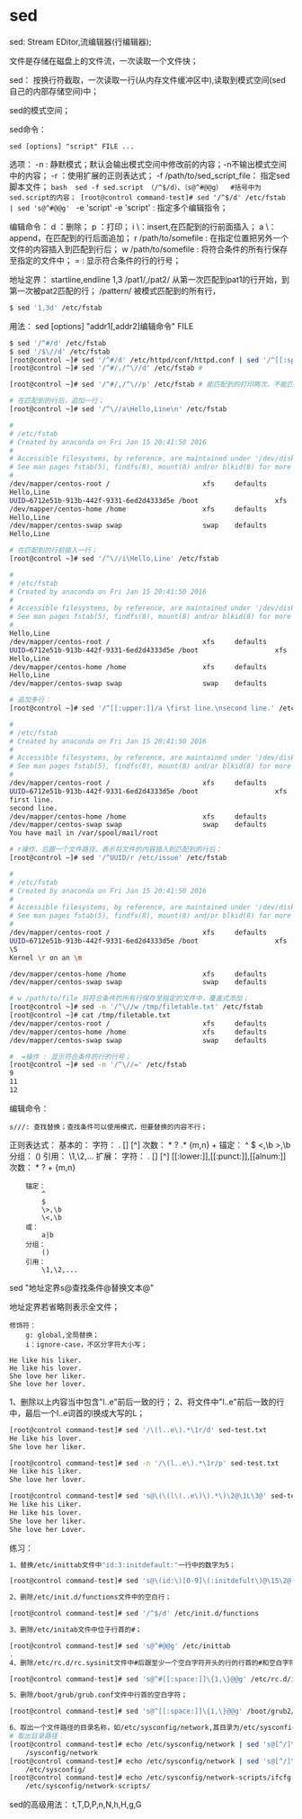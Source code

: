 # sed
 

sed: Stream EDitor,流编辑器(行编辑器);

文件是存储在磁盘上的文件流，一次读取一个文件快；

sed： 按换行符截取，一次读取一行(从内存文件缓冲区中),读取到模式空间(sed自己的内部存储空间)中；

sed的模式空间；


sed命令：

    sed [options] "script" FILE ...

选项：
    -n : 静默模式；默认会输出模式空间中修改前的内容；-n不输出模式空间中的内容；
    -r ：使用扩展的正则表达式；
    -f /path/to/sed_script_file： 指定sed脚本文件；
    ```bash 
        sed -f sed.script （/^$/d）、（s@^#@@g）  #括号中为sed.script的内容；
        [root@control command-test]# sed '/^$/d' /etc/fstab | sed 's@^#@@g'
    ```
    -e 'script' -e 'script' : 指定多个编辑指令；


编辑命令：
    d ：删除；
    p ：打印；
    i \：insert,在匹配到的行前面插入；
    a \：append，在匹配到的行后面追加；
    r /path/to/somefile : 在指定位置把另外一个文件的内容插入到匹配到行后；
    w /path/to/somefile : 将符合条件的所有行保存至指定的文件中；
    = : 显示符合条件的行的行号；

地址定界：
    startline,endline
        1,3
    /pat1/,/pat2/ 从第一次匹配到pat1的行开始，到第一次被pat2匹配的行；
    /pattern/    被模式匹配到的所有行，


```bash 
$ sed '1,3d' /etc/fstab 
```

用法： sed [options] "addr1[,addr2]编辑命令" FILE 

```bash 
$ sed '/^#/d' /etc/fstab 
$ sed '/$\//d' /etc/fstab 
[root@control ~]# sed '/^#/d' /etc/httpd/conf/httpd.conf | sed '/^[[:space:]]*#/d'
[root@control ~]# sed '/^#/,/^\//d' /etc/fstab # 

[root@control ~]# sed '/^#/,/^\//p' /etc/fstab # 能匹配到的打印两次，不能匹配到的仅打印一次；
```

```bash 
# 在匹配到的行后，追加一行；
[root@control ~]# sed '/^\//a\Hello,Line\n' /etc/fstab 

#
# /etc/fstab
# Created by anaconda on Fri Jan 15 20:41:50 2016
#
# Accessible filesystems, by reference, are maintained under '/dev/disk'
# See man pages fstab(5), findfs(8), mount(8) and/or blkid(8) for more info
#
/dev/mapper/centos-root /                       xfs     defaults        0 0
Hello,Line
UUID=6712e51b-913b-442f-9331-6ed2d4333d5e /boot                   xfs     defaults        0 0
/dev/mapper/centos-home /home                   xfs     defaults        0 0
Hello,Line
/dev/mapper/centos-swap swap                    swap    defaults        0 0
Hello,Line

# 在匹配到的行前插入一行；
[root@control ~]# sed '/^\//i\Hello,Line' /etc/fstab 

#
# /etc/fstab
# Created by anaconda on Fri Jan 15 20:41:50 2016
#
# Accessible filesystems, by reference, are maintained under '/dev/disk'
# See man pages fstab(5), findfs(8), mount(8) and/or blkid(8) for more info
#
Hello,Line
/dev/mapper/centos-root /                       xfs     defaults        0 0
UUID=6712e51b-913b-442f-9331-6ed2d4333d5e /boot                   xfs     defaults        0 0
Hello,Line
/dev/mapper/centos-home /home                   xfs     defaults        0 0
Hello,Line
/dev/mapper/centos-swap swap                    swap    defaults        0 0
```

```bash 
# 追加多行：
[root@control ~]# sed '/^[[:upper:]]/a \first line.\nsecond line.' /etc/fstab 

#
# /etc/fstab
# Created by anaconda on Fri Jan 15 20:41:50 2016
#
# Accessible filesystems, by reference, are maintained under '/dev/disk'
# See man pages fstab(5), findfs(8), mount(8) and/or blkid(8) for more info
#
/dev/mapper/centos-root /                       xfs     defaults        0 0
UUID=6712e51b-913b-442f-9331-6ed2d4333d5e /boot                   xfs     defaults        0 0
first line.
second line.
/dev/mapper/centos-home /home                   xfs     defaults        0 0
/dev/mapper/centos-swap swap                    swap    defaults        0 0
You have mail in /var/spool/mail/root
```

```bash 
# r操作，后跟一个文件路径，表示将文件的内容插入到匹配到的行后；
[root@control ~]# sed '/^UUID/r /etc/issue' /etc/fstab 

#
# /etc/fstab
# Created by anaconda on Fri Jan 15 20:41:50 2016
#
# Accessible filesystems, by reference, are maintained under '/dev/disk'
# See man pages fstab(5), findfs(8), mount(8) and/or blkid(8) for more info
#
/dev/mapper/centos-root /                       xfs     defaults        0 0
UUID=6712e51b-913b-442f-9331-6ed2d4333d5e /boot                   xfs     defaults        0 0
\S
Kernel \r on an \m

/dev/mapper/centos-home /home                   xfs     defaults        0 0
/dev/mapper/centos-swap swap                    swap    defaults        0 0
```

```bash 
# w /path/to/file 将符合条件的所有行保存至指定的文件中，覆盖式添加；
[root@control ~]# sed -n '/^\//w /tmp/filetable.txt' /etc/fstab
[root@control ~]# cat /tmp/filetable.txt 
/dev/mapper/centos-root /                       xfs     defaults        0 0
/dev/mapper/centos-home /home                   xfs     defaults        0 0
/dev/mapper/centos-swap swap                    swap    defaults        0 0
```

```bash 
#  =操作 : 显示符合条件的行的行号；
[root@control ~]# sed -n '/^\//=' /etc/fstab
9
11
12
```

编辑命令：

    s///: 查找替换；查找条件可以使用模式，但要替换的内容不行；

正则表达式：
    基本的：
        字符：
            .
            []
            [^]
        次数：
            *
            \?
            .*
            \{m,n\}
            \+
        锚定：
            ^
            $
            \<,\b 
            \>,\b 
        分组：
            \(\)
        引用：
            \1,\2,...
    扩展：
        字符： 
            .
            []
            [^]
                [[:lower:]],[[:punct:]],[[alnum:]]
        次数： 
            *
            ?
            +
            {m,n}

        锚定： 
            ^
            $
            \>,\b
            \<,\b
        或：
            a|b
        分组： 
            ()
        引用： 
            \1,\2,...
        
sed "地址定界s@查找条件@替换文本@"

地址定界若省略则表示全文件；

    修饰符：
        g: global,全局替换；
        i：ignore-case，不区分字符大小写；

```
He like his liker.
He like his lover.
She love her liker.
She love her lover.
```
1、删除以上内容当中包含"l..e"前后一致的行；
2、将文件中"l..e"前后一致的行中，最后一个l..e词首的l换成大写的L；

```bash 
[root@control command-test]# sed '/\(l..e\).*\1r/d' sed-test.txt 
He like his lover.
She love her liker.

[root@control command-test]# sed -n '/\(l..e\).*\1r/p' sed-test.txt 
He like his liker.
She love her lover.
```

```bash 
[root@control command-test]# sed 's@\(\(l\(..e\)\).*\)\2@\1L\3@' sed-test.txt 
He like his Liker.
He like his lover.
She love her liker.
She love her Lover.
```



练习：
```bash 
1、替换/etc/inittab文件中"id:3:initdefault:"一行中的数字为5；

[root@control command-test]# sed 's@\(id:\)[0-9]\(:initdefult\)@\15\2@' /etc/inittab 

2、删除/etc/init.d/functions文件中的空白行；

[root@control command-test]# sed '/^$/d' /etc/init.d/functions 

3、删除/etc/initab文件中位于行首的#；

[root@control command-test]# sed 's@^#@@g' /etc/inittab
.
4、删除/etc/rc.d/rc.sysinit文件中#后跟至少一个空白字符开头的行的行首的#和空白字符；

[root@control command-test]# sed 's@^#[[:space:]]\{1,\}@@g' /etc/rc.d/init.d/functions 

5、删除/boot/grub/grub.conf文件中行首的空白字符；

[root@control command-test]# sed 's@^[[:space:]]\{1,\}@@g' /boot/grub2/grub.cfg 

6、取出一个文件路径的目录名称，如/etc/sysconfig/network,其目录为/etc/sysconfig;功能类似dirname命令；
# 取出目录路径：
[root@control command-test]# echo /etc/sysconfig/network | sed 's@[^/]\{1,\}/\?@@'
    /sysconfig/network
[root@control command-test]# echo /etc/sysconfig/network | sed 's@[^/]\{1,\}/\?$@@'
    /etc/sysconfig/
[root@control command-test]# echo /etc/sysconfig/network-scripts/ifcfg-ens32 | sed 's@[^/]\{1,\}/\?$@@'
    /etc/sysconfig/network-scripts/
```

sed的高级用法：
    t,T,D,P,n,N,h,H,g,G 
